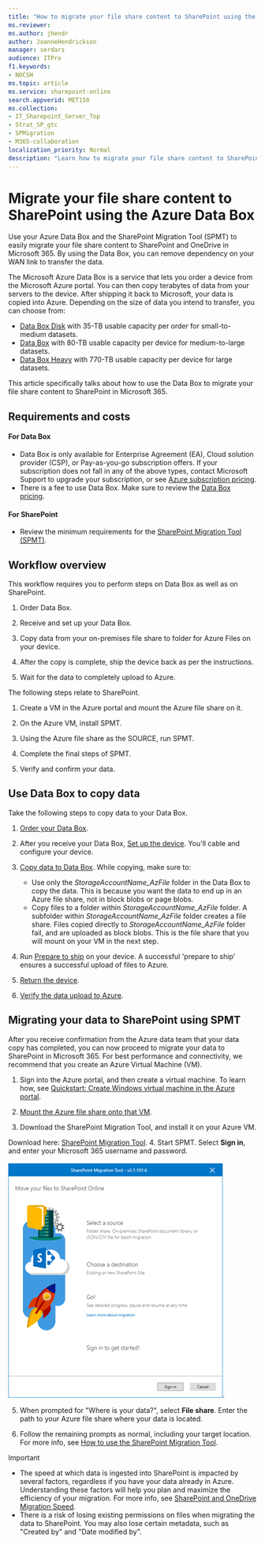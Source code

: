 ```yaml
---
title: "How to migrate your file share content to SharePoint using the Azure Data Box"
ms.reviewer: 
ms.author: jhendr
author: JoanneHendrickson
manager: serdars
audience: ITPro
f1.keywords:
- NOCSH
ms.topic: article
ms.service: sharepoint-online
search.appverid: MET150
ms.collection: 
- IT_Sharepoint_Server_Top
- Strat_SP_gtc
- SPMigration
- M365-collaboration
localization_priority: Normal
description: "Learn how to migrate your file share content to SharePoint in Microsoft 365 by using the Azure Data Box"
---
```


# Migrate your file share content to SharePoint using the Azure Data Box

Use your Azure Data Box and the SharePoint Migration Tool (SPMT) to easily migrate your file share content to SharePoint and OneDrive in Microsoft 365. By using the Data Box, you can remove dependency on your WAN link to transfer the data.  

The Microsoft Azure Data Box is a service that lets you order a device from the Microsoft Azure portal. You can then copy terabytes of data from your servers to the device. After shipping it back to Microsoft, your data is copied into Azure. Depending on the size of data you intend to transfer, you can choose from:

- [Data Box Disk](https://docs.microsoft.com/azure/databox/data-box-disk-overview) with 35-TB usable capacity per order for small-to-medium datasets.
- [Data Box](https://docs.microsoft.com/azure/databox/data-box-overview) with 80-TB usable capacity per device for medium-to-large datasets.
- [Data Box Heavy](https://docs.microsoft.com/azure/databox/data-box-heavy-overview) with 770-TB usable capacity per device for large datasets.

This article specifically talks about how to use the Data Box to migrate your file share content to SharePoint in Microsoft 365.  

## Requirements and costs

#### For Data Box

- Data Box is only available for Enterprise Agreement (EA), Cloud solution provider (CSP), or Pay-as-you-go subscription offers. If your subscription does not fall in any of the above types, contact Microsoft Support to upgrade your subscription, or see [Azure subscription pricing](https://azure.microsoft.com/pricing/).
- There is a fee to use Data Box. Make sure to review the [Data Box pricing](https://azure.microsoft.com/pricing/details/databox/).

#### For SharePoint

- Review the minimum requirements for the [SharePoint Migration Tool (SPMT)](/sharepointmigration/how-to-use-the-sharepoint-migration-tool).


## Workflow overview

This workflow requires you to perform steps on Data Box as well as on SharePoint.

1. Order Data Box.

2. Receive and set up your Data Box.

3. Copy data from your on-premises file share to folder for Azure Files on your device.

4. After the copy is complete, ship the device back as per the instructions.

5. Wait for the data to completely upload to Azure.

The following steps relate to SharePoint.

1. Create a VM in the Azure portal and mount the Azure file share on it.

2. On the Azure VM, install SPMT.

3. Using the Azure file share as the SOURCE, run SPMT.

4. Complete the final steps of SPMT.

5. Verify and confirm your data.


## Use Data Box to copy data

Take the following steps to copy data to your Data Box.

1. [Order your Data Box](https://docs.microsoft.com/azure/databox/data-box-deploy-ordered).

2. After you receive your Data Box, [Set up the device](https://docs.microsoft.com/azure/databox/data-box-deploy-set-up). You'll cable and configure your device.

3. [Copy data to Data Box](https://docs.microsoft.com/azure/databox/data-box-deploy-copy-data). While copying, make sure to:

    - Use only the *StorageAccountName_AzFile* folder in the Data Box to copy the data. This is because you want the data to end up in an Azure file share, not in block blobs or page blobs.
    - Copy files to a folder within *StorageAccountName_AzFile* folder. A subfolder within *StorageAccountName_AzFile* folder creates a file share. Files copied directly to *StorageAccountName_AzFile* folder fail, and are uploaded as block blobs. This is the file share that you will mount on your VM in the next step.

4. Run [Prepare to ship](https://docs.microsoft.com/azure/databox/data-box-deploy-picked-up#prepare-to-ship) on your device. A successful 'prepare to ship' ensures a successful upload of files to Azure.

5. [Return the device](https://docs.microsoft.com/azure/databox/data-box-deploy-picked-up#ship-data-box-back).

6. [Verify the data upload to Azure](https://docs.microsoft.com/azure/databox/data-box-deploy-picked-up#verify-data-upload-to-azure).


## Migrating your data to SharePoint using SPMT

After you receive confirmation from the Azure data team that your data copy has completed, you can now proceed to migrate your data to SharePoint in Microsoft 365. For best performance and connectivity, we recommend that you create an Azure Virtual Machine (VM).

1. Sign into the Azure portal, and then create a virtual machine.  To learn how, see  [Quickstart: Create Windows virtual machine in the Azure portal](/azure/virtual-machines/windows/quick-create-portal).

2. [Mount the Azure file share onto that VM](/azure/storage/files/storage-how-to-use-files-windows).

3. Download the SharePoint Migration Tool, and install it on your Azure VM. 

Download here: [SharePoint Migration Tool](https://spmtreleasescus.blob.core.windows.net/install/default.htm).
4. Start SPMT.  Select **Sign in**, and enter your Microsoft 365 username and password.<br><br>![SharePoint Migration Tool](media/spmt-intro.png).

5. When prompted for "Where is your data?", select **File share**. Enter the path to your Azure file share where your data is located.

6. Follow the remaining prompts as normal, including your target location. For more info, see [How to use the SharePoint Migration Tool](/sharepointmigration/how-to-use-the-sharepoint-migration-tool). 


> [!IMPORTANT]
> - The speed at which data is ingested into SharePoint is impacted by several factors, regardless if you have your data already in Azure. Understanding these factors will help you plan and maximize the efficiency of your migration.  For more info, see  [SharePoint and OneDrive Migration Speed](/sharepointmigration/sharepoint-online-and-onedrive-migration-speed).
> - There is a risk of losing existing permissions on files when migrating the data to SharePoint. You may also lose certain metadata, such as "Created by" and "Date modified by".

